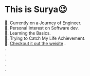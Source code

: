 # This is Surya😉

🐎. Currently on a Journey of Engineer.<br>
🍁. Personal Interest on Software dev.<br>
👀. Learning the Basics.<br>
🤴. Trying to Catch My Life Achievement.<br>
🧐. <a href = "https://suryanarayanandv.github.io/suryanarayanandv.github.io">Checkout it out the weisite</a>
.<br>
.<br>
.<br>
.<br>
.<br>
.<br>
